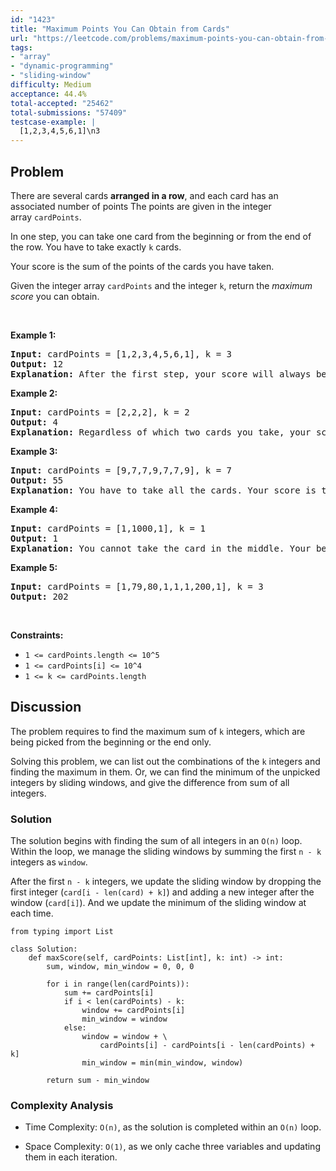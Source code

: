```yaml
---
id: "1423"
title: "Maximum Points You Can Obtain from Cards"
url: "https://leetcode.com/problems/maximum-points-you-can-obtain-from-cards/description/"
tags:
- "array"
- "dynamic-programming"
- "sliding-window"
difficulty: Medium
acceptance: 44.4%
total-accepted: "25462"
total-submissions: "57409"
testcase-example: |
  [1,2,3,4,5,6,1]\n3
---
```


## Problem

<p>There are several cards&nbsp;<strong>arranged in a row</strong>, and each card has an associated number of points&nbsp;The points are given in the integer array&nbsp;<code>cardPoints</code>.</p>

<p>In one step, you can take one card from the beginning or from the end of the row. You have to take exactly <code>k</code> cards.</p>

<p>Your score is the sum of the points of the cards you have taken.</p>

<p>Given the integer array <code>cardPoints</code> and the integer <code>k</code>, return the <em>maximum score</em> you can obtain.</p>

<p>&nbsp;</p>
<p><strong>Example 1:</strong></p>

<pre>
<strong>Input:</strong> cardPoints = [1,2,3,4,5,6,1], k = 3
<strong>Output:</strong> 12
<strong>Explanation:</strong> After the first step, your score will always be 1. However, choosing the rightmost card first will maximize your total score. The optimal strategy is to take the three cards on the right, giving a final score of 1 + 6 + 5 = 12.
</pre>

<p><strong>Example 2:</strong></p>

<pre>
<strong>Input:</strong> cardPoints = [2,2,2], k = 2
<strong>Output:</strong> 4
<strong>Explanation:</strong> Regardless of which two cards you take, your score will always be 4.
</pre>

<p><strong>Example 3:</strong></p>

<pre>
<strong>Input:</strong> cardPoints = [9,7,7,9,7,7,9], k = 7
<strong>Output:</strong> 55
<strong>Explanation:</strong> You have to take all the cards. Your score is the sum of points of all cards.
</pre>

<p><strong>Example 4:</strong></p>

<pre>
<strong>Input:</strong> cardPoints = [1,1000,1], k = 1
<strong>Output:</strong> 1
<strong>Explanation:</strong> You cannot take the card in the middle. Your best score is 1. 
</pre>

<p><strong>Example 5:</strong></p>

<pre>
<strong>Input:</strong> cardPoints = [1,79,80,1,1,1,200,1], k = 3
<strong>Output:</strong> 202
</pre>

<p>&nbsp;</p>
<p><strong>Constraints:</strong></p>

<ul>
	<li><code>1 &lt;= cardPoints.length &lt;= 10^5</code></li>
	<li><code>1 &lt;= cardPoints[i] &lt;= 10^4</code></li>
	<li><code>1 &lt;= k &lt;= cardPoints.length</code></li>
</ul>

## Discussion

The problem requires to find the maximum sum of `k` integers, which are being
picked from the beginning or the end only.

Solving this problem, we can list out the combinations of the `k` integers
and finding the maximum in them. Or, we can find the minimum of the unpicked
integers by sliding windows, and give the difference from sum of all integers.

### Solution

The solution begins with finding the sum of all integers in an `O(n)` loop.
Within the loop, we manage the sliding windows by summing the first
`n - k` integers as `window`.

After the first `n - k` integers, we update the sliding window by dropping
the first integer (`card[i - len(card) + k]`) and adding a new integer after the
window (`card[i]`). And we update the minimum of the sliding window at each
time.

```py3
from typing import List

class Solution:
    def maxScore(self, cardPoints: List[int], k: int) -> int:
        sum, window, min_window = 0, 0, 0

        for i in range(len(cardPoints)):
            sum += cardPoints[i]
            if i < len(cardPoints) - k:
                window += cardPoints[i]
                min_window = window
            else:
                window = window + \
                    cardPoints[i] - cardPoints[i - len(cardPoints) + k]
                min_window = min(min_window, window)

        return sum - min_window
```

### Complexity Analysis

- Time Complexity: `O(n)`, as the solution is completed within an `O(n)` loop.

- Space Complexity: `O(1)`, as we only cache three variables and updating them
  in each iteration.
